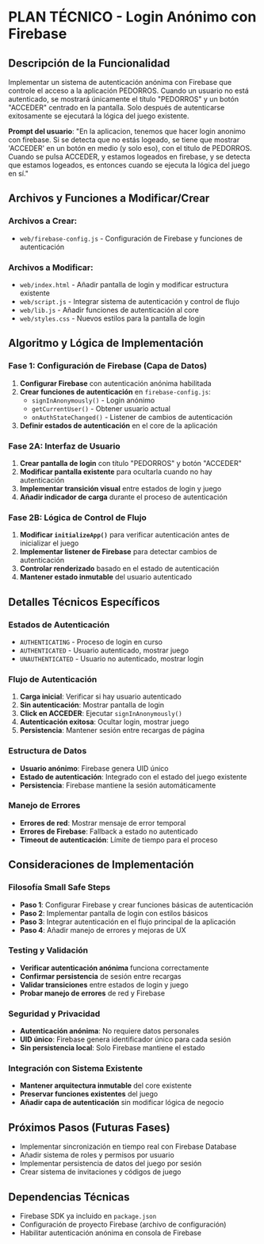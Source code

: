 # PLAN TÉCNICO - Login Anónimo con Firebase

## Descripción de la Funcionalidad

Implementar un sistema de autenticación anónima con Firebase que controle el acceso a la aplicación PEDORROS. Cuando un usuario no está autenticado, se mostrará únicamente el título "PEDORROS" y un botón "ACCEDER" centrado en la pantalla. Solo después de autenticarse exitosamente se ejecutará la lógica del juego existente.

**Prompt del usuario**: "En la aplicacion, tenemos que hacer login anonimo con firebase. Si se detecta que no estás logeado, se tiene que mostrar 'ACCEDER' en un botón en medio (y solo eso), con el titulo de PEDORROS. Cuando se pulsa ACCEDER, y estamos logeados en firebase, y se detecta que estamos logeados, es entonces cuando se ejecuta la lógica del juego en sí."

## Archivos y Funciones a Modificar/Crear

### Archivos a Crear:
- `web/firebase-config.js` - Configuración de Firebase y funciones de autenticación

### Archivos a Modificar:
- `web/index.html` - Añadir pantalla de login y modificar estructura existente
- `web/script.js` - Integrar sistema de autenticación y control de flujo
- `web/lib.js` - Añadir funciones de autenticación al core
- `web/styles.css` - Nuevos estilos para la pantalla de login

## Algoritmo y Lógica de Implementación

### Fase 1: Configuración de Firebase (Capa de Datos)
1. **Configurar Firebase** con autenticación anónima habilitada
2. **Crear funciones de autenticación** en `firebase-config.js`:
   - `signInAnonymously()` - Login anónimo
   - `getCurrentUser()` - Obtener usuario actual
   - `onAuthStateChanged()` - Listener de cambios de autenticación
3. **Definir estados de autenticación** en el core de la aplicación

### Fase 2A: Interfaz de Usuario
1. **Crear pantalla de login** con título "PEDORROS" y botón "ACCEDER"
2. **Modificar pantalla existente** para ocultarla cuando no hay autenticación
3. **Implementar transición visual** entre estados de login y juego
4. **Añadir indicador de carga** durante el proceso de autenticación

### Fase 2B: Lógica de Control de Flujo
1. **Modificar `initializeApp()`** para verificar autenticación antes de inicializar el juego
2. **Implementar listener de Firebase** para detectar cambios de autenticación
3. **Controlar renderizado** basado en el estado de autenticación
4. **Mantener estado inmutable** del usuario autenticado

## Detalles Técnicos Específicos

### Estados de Autenticación
- `AUTHENTICATING` - Proceso de login en curso
- `AUTHENTICATED` - Usuario autenticado, mostrar juego
- `UNAUTHENTICATED` - Usuario no autenticado, mostrar login

### Flujo de Autenticación
1. **Carga inicial**: Verificar si hay usuario autenticado
2. **Sin autenticación**: Mostrar pantalla de login
3. **Click en ACCEDER**: Ejecutar `signInAnonymously()`
4. **Autenticación exitosa**: Ocultar login, mostrar juego
5. **Persistencia**: Mantener sesión entre recargas de página

### Estructura de Datos
- **Usuario anónimo**: Firebase genera UID único
- **Estado de autenticación**: Integrado con el estado del juego existente
- **Persistencia**: Firebase mantiene la sesión automáticamente

### Manejo de Errores
- **Errores de red**: Mostrar mensaje de error temporal
- **Errores de Firebase**: Fallback a estado no autenticado
- **Timeout de autenticación**: Límite de tiempo para el proceso

## Consideraciones de Implementación

### Filosofía Small Safe Steps
- **Paso 1**: Configurar Firebase y crear funciones básicas de autenticación
- **Paso 2**: Implementar pantalla de login con estilos básicos
- **Paso 3**: Integrar autenticación en el flujo principal de la aplicación
- **Paso 4**: Añadir manejo de errores y mejoras de UX

### Testing y Validación
- **Verificar autenticación anónima** funciona correctamente
- **Confirmar persistencia** de sesión entre recargas
- **Validar transiciones** entre estados de login y juego
- **Probar manejo de errores** de red y Firebase

### Seguridad y Privacidad
- **Autenticación anónima**: No requiere datos personales
- **UID único**: Firebase genera identificador único para cada sesión
- **Sin persistencia local**: Solo Firebase mantiene el estado

### Integración con Sistema Existente
- **Mantener arquitectura inmutable** del core existente
- **Preservar funciones existentes** del juego
- **Añadir capa de autenticación** sin modificar lógica de negocio

## Próximos Pasos (Futuras Fases)
- Implementar sincronización en tiempo real con Firebase Database
- Añadir sistema de roles y permisos por usuario
- Implementar persistencia de datos del juego por sesión
- Crear sistema de invitaciones y códigos de juego

## Dependencias Técnicas
- Firebase SDK ya incluido en `package.json`
- Configuración de proyecto Firebase (archivo de configuración)
- Habilitar autenticación anónima en consola de Firebase
